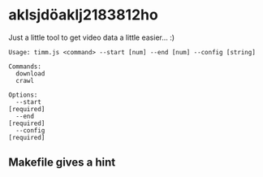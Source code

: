 # aklsjdöaklj2183812ho

Just a little tool to get video data a little easier... :)

```
Usage: timm.js <command> --start [num] --end [num] --config [string]

Commands:
  download
  crawl

Options:
  --start                                                             [required]
  --end                                                               [required]
  --config                                                            [required]
```

## Makefile gives a hint